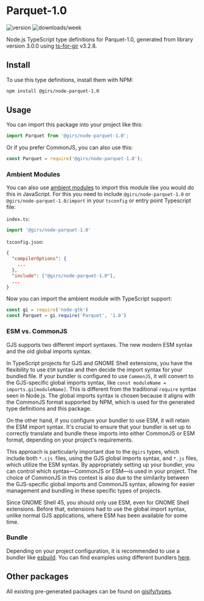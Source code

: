 
# Parquet-1.0

![version](https://img.shields.io/npm/v/@girs/node-parquet-1.0)
![downloads/week](https://img.shields.io/npm/dw/@girs/node-parquet-1.0)


Node.js TypeScript type definitions for Parquet-1.0, generated from library version 3.0.0 using [ts-for-gir](https://github.com/gjsify/ts-for-gir) v3.2.8.


## Install

To use this type definitions, install them with NPM:
```bash
npm install @girs/node-parquet-1.0
```

## Usage

You can import this package into your project like this:
```ts
import Parquet from '@girs/node-parquet-1.0';
```

Or if you prefer CommonJS, you can also use this:
```ts
const Parquet = require('@girs/node-parquet-1.0');
```

### Ambient Modules

You can also use [ambient modules](https://github.com/gjsify/ts-for-gir/tree/main/packages/cli#ambient-modules) to import this module like you would do this in JavaScript.
For this you need to include `@girs/node-parquet-1.0` or `@girs/node-parquet-1.0/import` in your `tsconfig` or entry point Typescript file:

`index.ts`:
```ts
import '@girs/node-parquet-1.0'
```

`tsconfig.json`:
```json
{
  "compilerOptions": {
    ...
  },
  "include": ["@girs/node-parquet-1.0"],
  ...
}
```

Now you can import the ambient module with TypeScript support: 

```ts
const gi = require('node-gtk')
const Parquet = gi.require('Parquet', '1.0')
```



### ESM vs. CommonJS

GJS supports two different import syntaxes. The new modern ESM syntax and the old global imports syntax.

In TypeScript projects for GJS and GNOME Shell extensions, you have the flexibility to use `ESM` syntax and then decide the import syntax for your bundled file. If your bundler is configured to use `CommonJS`, it will convert to the GJS-specific global imports syntax, like `const moduleName = imports.gi[moduleName]`. This is different from the traditional `require` syntax seen in Node.js. The global imports syntax is chosen because it aligns with the CommonJS format supported by NPM, which is used for the generated type definitions and this package.

On the other hand, if you configure your bundler to use ESM, it will retain the ESM import syntax. It's crucial to ensure that your bundler is set up to correctly translate and bundle these imports into either CommonJS or ESM format, depending on your project's requirements.

This approach is particularly important due to the `@girs` types, which include both `*.cjs `files, using the GJS global imports syntax, and `*.js` files, which utilize the ESM syntax. By appropriately setting up your bundler, you can control which syntax—CommonJS or ESM—is used in your project. The choice of CommonJS in this context is also due to the similarity between the GJS-specific global imports and CommonJS syntax, allowing for easier management and bundling in these specific types of projects.

Since GNOME Shell 45, you should only use ESM, even for GNOME Shell extensions. Before that, extensions had to use the global import syntax, unlike normal GJS applications, where ESM has been available for some time.

### Bundle

Depending on your project configuration, it is recommended to use a bundler like [esbuild](https://esbuild.github.io/). You can find examples using different bundlers [here](https://github.com/gjsify/ts-for-gir/tree/main/examples).

## Other packages

All existing pre-generated packages can be found on [gjsify/types](https://github.com/gjsify/types).

